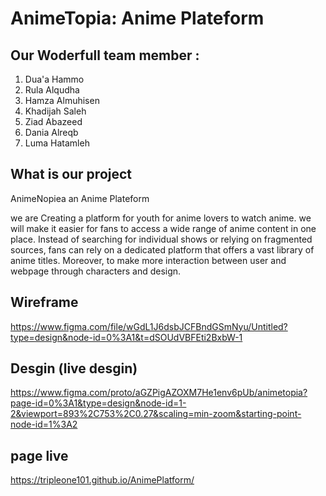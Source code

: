 # AnimeTopia: Anime Plateform

## Our Woderfull team member :
1. Dua'a Hammo
2. Rula Alqudha
3. Hamza Almuhisen
4. Khadijah Saleh
5. Ziad Abazeed
6. Dania Alreqb
7. Luma Hatamleh

## What is our project
AnimeNopiea an Anime Plateform

we are Creating a platform for youth for anime lovers to watch anime.
we will make it easier for fans to access a wide range of anime content in one place. Instead of searching for individual shows or relying on fragmented sources, fans can rely on a dedicated platform that offers a vast library of anime titles. Moreover, to make more interaction between user and webpage through characters and design.

## Wireframe
https://www.figma.com/file/wGdL1J6dsbJCFBndGSmNyu/Untitled?type=design&node-id=0%3A1&t=dSOUdVBFEti2BxbW-1

## Desgin (live desgin)
https://www.figma.com/proto/aGZPigAZOXM7He1env6pUb/animetopia?page-id=0%3A1&type=design&node-id=1-2&viewport=893%2C753%2C0.27&scaling=min-zoom&starting-point-node-id=1%3A2


## page live  
https://tripleone101.github.io/AnimePlatform/
